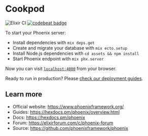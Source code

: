 # Cookpod

![Elixir CI](https://github.com/natali-maximenko/cookpod/workflows/Elixir%20CI/badge.svg)
[![codebeat badge](https://codebeat.co/badges/8d226992-f7e6-4931-917a-9056c63de8b8)](https://codebeat.co/projects/github-com-natali-maximenko-cookpod-feature-github-actions)

To start your Phoenix server:

  * Install dependencies with `mix deps.get`
  * Create and migrate your database with `mix ecto.setup`
  * Install Node.js dependencies with `cd assets && npm install`
  * Start Phoenix endpoint with `mix phx.server`

Now you can visit [`localhost:4000`](http://localhost:4000) from your browser.

Ready to run in production? Please [check our deployment guides](https://hexdocs.pm/phoenix/deployment.html).

## Learn more

  * Official website: https://www.phoenixframework.org/
  * Guides: https://hexdocs.pm/phoenix/overview.html
  * Docs: https://hexdocs.pm/phoenix
  * Forum: https://elixirforum.com/c/phoenix-forum
  * Source: https://github.com/phoenixframework/phoenix
